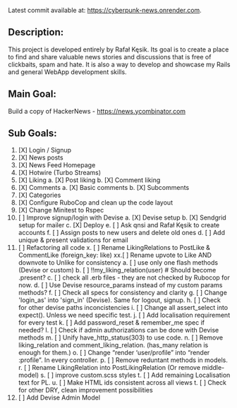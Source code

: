 Latest commit available at: https://cyberpunk-news.onrender.com.

## Description:
This project is developed entirely by Rafał Kęsik. Its goal is to create a place to find and share valuable news stories and discussions that is free of clickbaits, spam and hate. It is also a way to develop and showcase my Rails and general WebApp development skills.

## Main Goal:

Build a copy of HackerNews - https://news.ycombinator.com

## Sub Goals:

1. [X] Login / Signup
2. [X] News posts
3. [X] News Feed Homepage
4. [X] Hotwire (Turbo Streams)
5. [X] Liking
   a. [X] Post liking
   b. [X] Comment liking
6. [X] Comments
   a. [X] Basic comments
   b. [X] Subcomments
7. [X] Categories
8. [X] Configure RuboCop and clean up the code layout
9. [X] Change Minitest to Rspec
10. [ ] Improve signup/login with Devise
   a. [X] Devise setup
   b. [X] Sendgrid setup for mailer
   c. [X] Deploy
   e. [ ] Ask qnsi and Rafał Kęsik to create accounts
   f. [ ] Assign posts to new users and delete old ones
   d. [ ] Add unique & present validations for email
11. [ ] Refactoring all code
   x. [ ] Rename LikingRelations to PostLike & CommentLike (foreign_key: like)
   xx.[ ] Rename upvote to Like AND downvote to Unlike for consistency
   a. [ ] use only one flash methods (Devise or custom)
   b. [ ] !!my_liking_relation(user) # Should become .present?
   c. [ ] check all .erb files - they are not checked by Rubocop for now.
   d. [ ] Use Devise resource_params instead of my custom params methods?
   f. [ ] Check all specs for consistency and clarity
   g. [ ] Change 'login_as' into 'sign_in' (Devise). Same for logout, signup.
   h. [ ] Check for other devise paths inconcistencies
   i. [ ] Change all assert_select into expect(). Unless we need specific test.
   j. [ ] Add localisation requirement for every test
   k. [ ] Add password_reset & remember_me spec if needed?
   l. [ ] Check if admin authorizations can be done with Devise methods
   m. [ ] Unify have_http_status(303) to use code.
   n. [ ] Remove liking_relation and comment_liking_relation. (has_many relation is enough for them.)
   o. [ ] Change “render ‘user/profile” into “render :profile”. In every controller.
   p. [ ] Remove reduntant methods in models.
   r. [ ] Rename LikingRelation into PostLikingRelation (Or remove middle-model)
   s. [ ] improve custom.scss styles
   t. [ ] Add remaining Localisation text for PL.
   u. [ ] Make HTML ids consistent across all views
   t. [ ] Check for other DRY, clean improvement possibilities
12. [ ] Add Devise Admin Model

